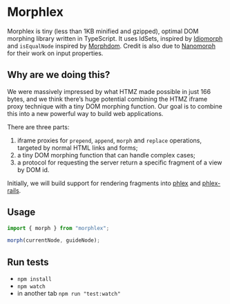 # Morphlex

Morphlex is tiny (less than 1KB minified and gzipped), optimal DOM morphing library written in TypeScript. It uses IdSets, inspired by [Idiomorph](https://github.com/bigskysoftware/idiomorph) and `isEqualNode` inspired by [Morphdom](https://github.com/patrick-steele-idem/morphdom). Credit is also due to [Nanomorph](https://github.com/choojs/nanomorph) for their work on input properties.

## Why are we doing this?

We were massively impressed by what HTMZ made possible in just 166 bytes, and we think there’s huge potential combining the HTMZ iframe proxy technique with a tiny DOM morphing function. Our goal is to combine this into a new powerful way to build web applications.

There are three parts:

1. iframe proxies for `prepend`, `append`, `morph` and `replace` operations, targeted by normal HTML links and forms;
2. a tiny DOM morphing function that can handle complex cases;
3. a protocol for requesting the server return a specific fragment of a view by DOM id.

Initially, we will build support for rendering fragments into [phlex](https://github.com/phlex-ruby/phlex) and [phlex-rails](https://github.com/phlex-ruby/phlex-rails).

## Usage

```javascript
import { morph } from "morphlex";

morph(currentNode, guideNode);
```

## Run tests

- `npm install`
- `npm watch`
- in another tab `npm run "test:watch"`
